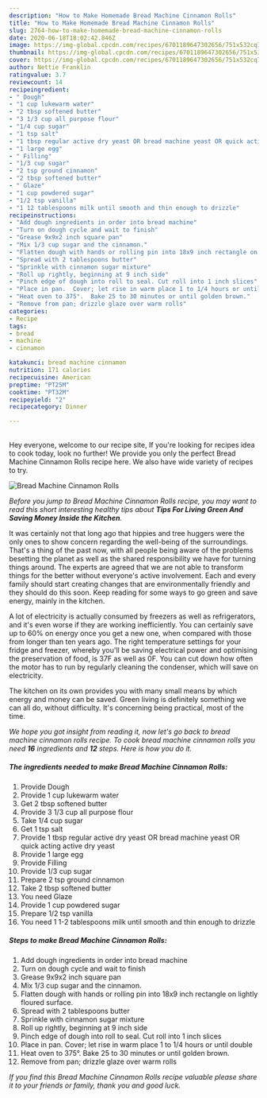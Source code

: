 ```yaml
---
description: "How to Make Homemade Bread Machine Cinnamon Rolls"
title: "How to Make Homemade Bread Machine Cinnamon Rolls"
slug: 2764-how-to-make-homemade-bread-machine-cinnamon-rolls
date: 2020-06-18T18:02:42.846Z
image: https://img-global.cpcdn.com/recipes/6701189647302656/751x532cq70/bread-machine-cinnamon-rolls-recipe-main-photo.jpg
thumbnail: https://img-global.cpcdn.com/recipes/6701189647302656/751x532cq70/bread-machine-cinnamon-rolls-recipe-main-photo.jpg
cover: https://img-global.cpcdn.com/recipes/6701189647302656/751x532cq70/bread-machine-cinnamon-rolls-recipe-main-photo.jpg
author: Nettie Franklin
ratingvalue: 3.7
reviewcount: 14
recipeingredient:
- " Dough"
- "1 cup lukewarm water"
- "2 tbsp softened butter"
- "3 1/3 cup all purpose flour"
- "1/4 cup sugar"
- "1 tsp salt"
- "1 tbsp regular active dry yeast OR bread machine yeast OR quick acting active dry yeast"
- "1 large egg"
- " Filling"
- "1/3 cup sugar"
- "2 tsp ground cinnamon"
- "2 tbsp softened butter"
- " Glaze"
- "1 cup powdered sugar"
- "1/2 tsp vanilla"
- "1 12 tablespoons milk until smooth and thin enough to drizzle"
recipeinstructions:
- "Add dough ingredients in order into bread machine"
- "Turn on dough cycle and wait to finish"
- "Grease 9x9x2 inch square pan"
- "Mix 1/3 cup sugar and the cinnamon."
- "Flatten dough with hands or rolling pin into 18x9 inch rectangle on lightly floured surface."
- "Spread with 2 tablespoons butter"
- "Sprinkle with cinnamon sugar mixture"
- "Roll up rightly, beginning at 9 inch side"
- "Pinch edge of dough into roll to seal. Cut roll into 1 inch slices"
- "Place in pan.  Cover; let rise in warm place 1 to 1/4 hours or until double"
- "Heat oven to 375°.  Bake 25 to 30 minutes or until golden brown."
- "Remove from pan; drizzle glaze over warm rolls"
categories:
- Recipe
tags:
- bread
- machine
- cinnamon

katakunci: bread machine cinnamon 
nutrition: 171 calories
recipecuisine: American
preptime: "PT25M"
cooktime: "PT32M"
recipeyield: "2"
recipecategory: Dinner

---
```

<br>
Hey everyone, welcome to our recipe site, If you're looking for recipes idea to cook today, look no further! We provide you only the perfect Bread Machine Cinnamon Rolls recipe here. We also have wide variety of recipes to try.
<br>


![Bread Machine Cinnamon Rolls](https://img-global.cpcdn.com/recipes/6701189647302656/751x532cq70/bread-machine-cinnamon-rolls-recipe-main-photo.jpg)

<i>Before you jump to Bread Machine Cinnamon Rolls recipe, you may want to read this short interesting healthy tips about 
<strong>Tips For Living Green And Saving Money Inside the Kitchen</strong>.</i>
</br>

It was certainly not that long ago that hippies and tree huggers were the only ones to show concern regarding the well-being of the surroundings. That's a thing of the past now, with all people being aware of the problems besetting the planet as well as the shared responsibility we have for turning things around. The experts are agreed that we are not able to transform things for the better without everyone's active involvement. Each and every family should start creating changes that are environmentally friendly and they should do this soon. Keep reading for some ways to go green and save energy, mainly in the kitchen.

A lot of electricity is actually consumed by freezers as well as refrigerators, and it's even worse if they are working inefficiently. You can certainly save up to 60% on energy once you get a new one, when compared with those from longer than ten years ago. The right temperature settings for your fridge and freezer, whereby you'll be saving electrical power and optimising the preservation of food, is 37F as well as 0F. You can cut down how often the motor has to run by regularly cleaning the condenser, which will save on electricity.

The kitchen on its own provides you with many small means by which energy and money can be saved. Green living is definitely something we can all do, without difficulty. It's concerning being practical, most of the time.


<i>We hope you got insight from reading it, now let's go back to bread machine cinnamon rolls recipe. To cook bread machine cinnamon rolls you need <strong>16</strong> ingredients and <strong>12</strong> steps. Here is how you do it.
</i>

##### The ingredients needed to make Bread Machine Cinnamon Rolls:

1. Provide  Dough
1. Provide 1 cup lukewarm water
1. Get 2 tbsp softened butter
1. Provide 3 1/3 cup all purpose flour
1. Take 1/4 cup sugar
1. Get 1 tsp salt
1. Provide 1 tbsp regular active dry yeast OR bread machine yeast OR quick acting active dry yeast
1. Provide 1 large egg
1. Provide  Filling
1. Provide 1/3 cup sugar
1. Prepare 2 tsp ground cinnamon
1. Take 2 tbsp softened butter
1. You need  Glaze
1. Provide 1 cup powdered sugar
1. Prepare 1/2 tsp vanilla
1. You need 1 1-2 tablespoons milk until smooth and thin enough to drizzle


##### Steps to make Bread Machine Cinnamon Rolls:

1. Add dough ingredients in order into bread machine
1. Turn on dough cycle and wait to finish
1. Grease 9x9x2 inch square pan
1. Mix 1/3 cup sugar and the cinnamon.
1. Flatten dough with hands or rolling pin into 18x9 inch rectangle on lightly floured surface.
1. Spread with 2 tablespoons butter
1. Sprinkle with cinnamon sugar mixture
1. Roll up rightly, beginning at 9 inch side
1. Pinch edge of dough into roll to seal. Cut roll into 1 inch slices
1. Place in pan.  Cover; let rise in warm place 1 to 1/4 hours or until double
1. Heat oven to 375°.  Bake 25 to 30 minutes or until golden brown.
1. Remove from pan; drizzle glaze over warm rolls


<i>If you find this Bread Machine Cinnamon Rolls recipe valuable please share it to your friends or family, thank you and good luck.</i>
